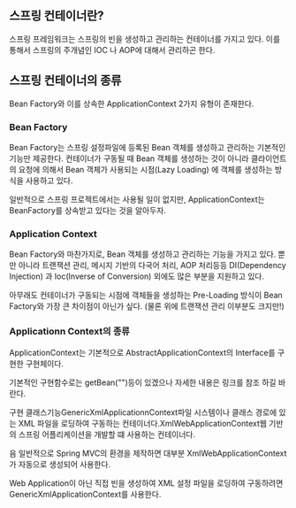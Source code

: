 
## 스프링 컨테이너란?

스프링 프레임워크는 스프링의 빈을 생성하고 관리하는 컨테이너를 가지고 있다. 이를 통해서 스프링의 주개념인 IOC 나 AOP에 대해서 관리하곤 한다.

## 스프링 컨테이너의 종류

Bean Factory와 이를 상속한 ApplicationContext 2가지 유형이 존재한다.

### Bean Factory

Bean Factory는 스프링 설정파일에 등록된 Bean 객체를 생성하고 관리하는 기본적인 기능만 제공한다.
컨테이너가 구동될 때 Bean 객체를 생성하는 것이 아니라 클라이언트의 요청에 의해서 Bean 객체가 사용되는 시점(Lazy Loading) 에 객체를 생성하는 방식을 사용하고 있다.

일반적으로 스프링 프로젝트에서는 사용될 일이 없지만, ApplicationContext는 BeanFactory를 상속받고 있다는 것을 알아두자.

### Application Context

Bean Factory와 마찬가지로, Bean 객체를 생성하고 관리하는 기능을 가지고 있다.
뿐만 아니라 트랜잭션 관리, 메시지 기반의 다국어 처리, AOP 처리등등 DI(Dependency Injection) 과 Ioc(Inverse of Conversion) 외에도 많은 부분을 지원하고 있다.

아무래도 컨테이너가 구동되는 시점에 객체들을 생성하는 Pre-Loading 방식이 Bean Factory와 가장 큰 차이점이 아닌가 싶다. (물론 위에 트랜잭션 관리 이부분도 크지만!)

### Applicationn Context의 종류

ApplicationContext는 기본적으로 AbstractApplicationContext의 Interface를 구현한 구현체이다.

기본적인 구현함수로는 getBean("")등이 있겠으나 자세한 내용은 링크를 참조 하길 바란다.

구현 클래스기능GenericXmlApplicationnContext파일 시스템이나 클래스 경로에 있는 XML 파일을 로딩하여 구동하는 컨테이너다.XmlWebApplicationContext웹 기반의 스프링 어플리케이션을 개발할 떄 사용하는 컨테이너다.

음 일반적으로 Spring MVC의 환경을 제작하면 대부분 XmlWebApplicationContext가 자동으로 생성되어 사용한다.

Web Application이 아닌 직접 빈을 생성하여 XML 설정 파일을 로딩하여 구동하려면 GenericXmlApplicationContext를 사용한다.

